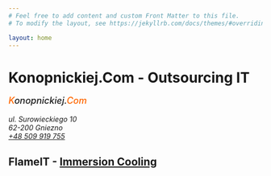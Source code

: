 ```yaml
---
# Feel free to add content and custom Front Matter to this file.
# To modify the layout, see https://jekyllrb.com/docs/themes/#overriding-theme-defaults

layout: home
---
```

# Konopnickiej.Com - Outsourcing IT

<address>
<p style="font-weight: 500; font-size: 18px"><span style="color: #ff6600;">K</span>onopnickiej.<span style="color: #ff6600;">Com</span></p>
<p>
ul. Surowieckiego 10<br/>
62-200 Gniezno<br/>
<a href="tel:+48509919755">+48 509 919 755</a>
</p>
</address>


## FlameIT - [Immersion Cooling](https://flameit.io)
